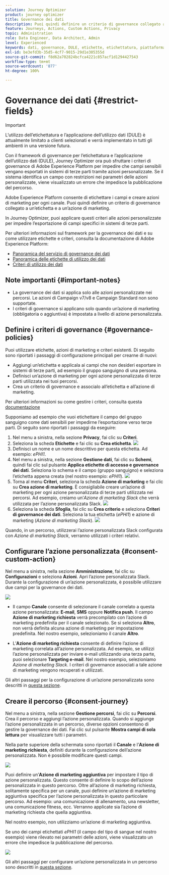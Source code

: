 ```yaml
---
solution: Journey Optimizer
product: journey optimizer
title: Governance dei dati
description: Puoi quindi definire un criterio di governance collegato a un’etichetta e a un’azione di marketing
feature: Journeys, Actions, Custom Actions, Privacy
topic: Administration
role: Data Engineer, Data Architect, Admin
level: Experienced
keywords: dati, governance, DULE, etichette, etichettatura, piattaforma, criterio
exl-id: be3efd3b-35d5-4cf7-9015-29d1e305355d
source-git-commit: f8d62a702824bcfca4221c857acf1d1294427543
workflow-type: tm+mt
source-wordcount: '877'
ht-degree: 100%

---
```


# Governance dei dati {#restrict-fields}


>[!IMPORTANT]
>
>L’utilizzo dell’etichettatura e l’applicazione dell’utilizzo dati (DULE) è attualmente limitato a clienti selezionati e verrà implementato in tutti gli ambienti in una versione futura.

Con il framework di governance per l’etichettatura e l’applicazione dell’utilizzo dati (DULE), Journey Optimizer ora può sfruttare i criteri di governance di Adobe Experience Platform per impedire che campi sensibili vengano esportati in sistemi di terze parti tramite azioni personalizzate. Se il sistema identifica un campo con restrizioni nei parametri delle azioni personalizzate, viene visualizzato un errore che impedisce la pubblicazione del percorso.

Adobe Experience Platform consente di etichettare i campi e creare azioni di marketing per ogni canale. Puoi quindi definire un criterio di governance collegato a un’etichetta e a un’azione di marketing.

In Journey Optimizer, puoi applicare questi criteri alle azioni personalizzate per impedire l’esportazione di campi specifici in sistemi di terze parti.

Per ulteriori informazioni sul framework per la governance dei dati e su come utilizzare etichette e criteri, consulta la documentazione di Adobe Experience Platform:

* [Panoramica del servizio di governance dei dati](https://experienceleague.adobe.com/docs/experience-platform/data-governance/home.html?lang=it)
* [Panoramica delle etichette di utilizzo dei dati](https://experienceleague.adobe.com/docs/experience-platform/data-governance/labels/overview.html?lang=it)
* [Criteri di utilizzo dei dati](https://experienceleague.adobe.com/docs/experience-platform/data-governance/policies/overview.html?lang=it)

## Note importanti {#important-notes}

* La governance dei dati si applica solo alle azioni personalizzate nei percorsi. Le azioni di Campaign v7/v8 e Campaign Standard non sono supportate.
* I criteri di governance si applicano solo quando un’azione di marketing (obbligatoria o aggiuntiva) è impostata a livello di azione personalizzata.

## Definire i criteri di governance {#governance-policies}

Puoi utilizzare etichette, azioni di marketing e criteri esistenti. Di seguito sono riportati i passaggi di configurazione principali per crearne di nuovi:

* Aggiungi un’etichetta e applicala ai campi che non desideri esportare in sistemi di terze parti, ad esempio il gruppo sanguigno di una persona.
* Definisci un’azione di marketing per ogni azione personalizzata di terze parti utilizzata nei tuoi percorsi.
* Crea un criterio di governance e associalo all’etichetta e all’azione di marketing.

Per ulteriori informazioni su come gestire i criteri, consulta questa [documentazione](https://experienceleague.adobe.com/docs/experience-platform/data-governance/policies/user-guide.html?lang=it#consent-policy)

Supponiamo ad esempio che vuoi etichettare il campo del gruppo sanguigno come dati sensibili per impedirne l’esportazione verso terze parti. Di seguito sono riportati i passaggi da eseguire:

1. Nel menu a sinistra, nella sezione **Privacy**, fai clic su **Criteri**.
1. Seleziona la scheda **Etichette** e fai clic su **Crea etichetta**.
   ![](assets/action-privacy1.png)
1. Definisci un nome e un nome descrittivo per questa etichetta. Ad esempio: _ePHI1_.
1. Nel menu a sinistra, nella sezione **Gestione dati**, fai clic su **Schemi**, quindi fai clic sul pulsante **Applica etichette di accesso e governance dei dati**. Seleziona lo schema e il campo (gruppo sanguigno) e seleziona l’etichetta appena creata (nel nostro esempio: _ePHI1_).
   ![](assets/action-privacy3.png)
1. Torna al menu **Criteri**, seleziona la scheda **Azione di marketing** e fai clic su **Crea azione di marketing**. È consigliabile creare un’azione di marketing per ogni azione personalizzata di terze parti utilizzata nei percorsi. Ad esempio, creiamo un’_Azione di marketing Slack_ che verrà utilizzata per l’azione personalizzata Slack.
   ![](assets/action-privacy4.png)
1. Seleziona la scheda **Sfoglia**, fai clic su **Crea criterio** e seleziona **Criteri di governance dei dati**. Seleziona la tua etichetta (_ePHI1_) e azione di marketing (_Azione di marketing Slack_).
   ![](assets/action-privacy5.png)

Quando, in un percorso, utilizzerai l’azione personalizzata Slack configurata con _Azione di marketing Slack_, verranno utilizzati i criteri relativi.

## Configurare l’azione personalizzata {#consent-custom-action}

Nel menu a sinistra, nella sezione **Amministrazione**, fai clic su **Configurazioni** e seleziona **Azioni**. Apri l’azione personalizzata Slack. Durante la configurazione di un’azione personalizzata, è possibile utilizzare due campi per la governance dei dati.

![](assets/action-privacy6.png)

* Il campo **Canale** consente di selezionare il canale correlato a questa azione personalizzata: **E-mail**, **SMS** oppure **Notifica push**. Il campo **Azione di marketing richiesta** verrà precompilato con l’azione di marketing predefinita per il canale selezionato. Se si seleziona **Altro**, non verrà definita alcuna azione di marketing per impostazione predefinita. Nel nostro esempio, selezioniamo il canale **Altro**.

* L’**Azione di marketing richiesta** consente di definire l’azione di marketing correlata all’azione personalizzata. Ad esempio, se utilizzi l’azione personalizzata per inviare e-mail utilizzando una terza parte, puoi selezionare **Targeting e-mail**. Nel nostro esempio, selezioniamo _Azione di marketing Slack_. I criteri di governance associati a tale azione di marketing vengono recuperati e utilizzati.

Gli altri passaggi per la configurazione di un’azione personalizzata sono descritti in [questa sezione](../action/about-custom-action-configuration.md#consent-management).

## Creare il percorso {#consent-journey}

Nel menu a sinistra, nella sezione **Gestione percorsi**, fai clic su **Percorsi**. Crea il percorso e aggiungi l’azione personalizzata.  Quando si aggiunge l’azione personalizzata in un percorso, diverse opzioni consentono di gestire la governance dei dati. Fai clic sul pulsante **Mostra campi di sola lettura** per visualizzare tutti i parametri.

Nella parte superiore della schermata sono riportati il **Canale** e l’**Azione di marketing richiesta**, definiti durante la configurazione dell’azione personalizzata. Non è possibile modificare questi campi.

![](assets/action-privacy7.png)

Puoi definire un’**Azione di marketing aggiuntiva** per impostare il tipo di azione personalizzata. Questo consente di definire lo scopo dell’azione personalizzata in questo percorso. Oltre all’azione di marketing richiesta, solitamente specifica per un canale, puoi definire un’azione di marketing aggiuntiva specifica per l’azione personalizzata in questo particolare percorso. Ad esempio: una comunicazione di allenamento, una newsletter, una comunicazione fitness, ecc. Verranno applicate sia l’azione di marketing richiesta che quella aggiuntiva.

Nel nostro esempio, non utilizziamo un’azione di marketing aggiuntiva.

Se uno dei campi etichettati _ePHI1_ (il campo del tipo di sangue nel nostro esempio) viene rilevato nei parametri delle azioni, viene visualizzato un errore che impedisce la pubblicazione del percorso.

![](assets/action-privacy8.png)

Gli altri passaggi per configurare un’azione personalizzata in un percorso sono descritti in [questa sezione](../building-journeys/using-custom-actions.md).

